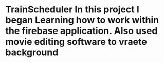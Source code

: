 # TrainScheduler In this project I began Learning how to work within the firebase application. Also used movie editing software to vraete background
